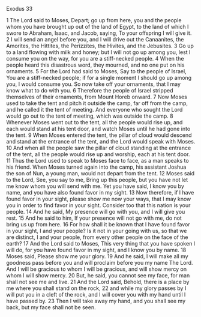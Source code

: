Exodus 33

1	The Lord said to Moses, Depart; go up from here, you and the people whom you have brought up out of the land of Egypt, to the land of which I swore to Abraham, Isaac, and Jacob, saying, To your offspring I will give it.
2	I will send an angel before you, and I will drive out the Canaanites, the Amorites, the Hittites, the Perizzites, the Hivites, and the Jebusites.
3	Go up to a land flowing with milk and honey; but I will not go up among you, lest I consume you on the way, for you are a stiff-necked people.
4	When the people heard this disastrous word, they mourned, and no one put on his ornaments.
5	For the Lord had said to Moses, Say to the people of Israel, You are a stiff-necked people; if for a single moment I should go up among you, I would consume you. So now take off your ornaments, that I may know what to do with you.
6	Therefore the people of Israel stripped themselves of their ornaments, from Mount Horeb onward.
7	Now Moses used to take the tent and pitch it outside the camp, far off from the camp, and he called it the tent of meeting. And everyone who sought the Lord would go out to the tent of meeting, which was outside the camp.
8	Whenever Moses went out to the tent, all the people would rise up, and each would stand at his tent door, and watch Moses until he had gone into the tent.
9	When Moses entered the tent, the pillar of cloud would descend and stand at the entrance of the tent, and the Lord would speak with Moses.
10	And when all the people saw the pillar of cloud standing at the entrance of the tent, all the people would rise up and worship, each at his tent door.
11	Thus the Lord used to speak to Moses face to face, as a man speaks to his friend. When Moses turned again into the camp, his assistant Joshua the son of Nun, a young man, would not depart from the tent.
12	Moses said to the Lord, See, you say to me, Bring up this people, but you have not let me know whom you will send with me. Yet you have said, I know you by name, and you have also found favor in my sight.
13	Now therefore, if I have found favor in your sight, please show me now your ways, that I may know you in order to find favor in your sight. Consider too that this nation is your people.
14	And he said, My presence will go with you, and I will give you rest.
15	And he said to him, If your presence will not go with me, do not bring us up from here.
16	For how shall it be known that I have found favor in your sight, I and your people? Is it not in your going with us, so that we are distinct, I and your people, from every other people on the face of the earth?
17	And the Lord said to Moses, This very thing that you have spoken I will do, for you have found favor in my sight, and I know you by name.
18	Moses said, Please show me your glory.
19	And he said, I will make all my goodness pass before you and will proclaim before you my name The Lord. And I will be gracious to whom I will be gracious, and will show mercy on whom I will show mercy.
20	But, he said, you cannot see my face, for man shall not see me and live.
21	And the Lord said, Behold, there is a place by me where you shall stand on the rock,
22	and while my glory passes by I will put you in a cleft of the rock, and I will cover you with my hand until I have passed by.
23	Then I will take away my hand, and you shall see my back, but my face shall not be seen.

